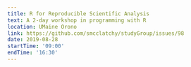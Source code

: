 ```yaml
---
title: R for Reproducible Scientific Analysis
text: A 2-day workshop in programming with R
location: UMaine Orono
link: https://github.com/smcclatchy/studyGroup/issues/98
date: 2019-08-28
startTime: '09:00'
endTime: '16:30'
---
```

